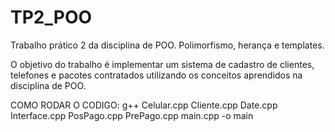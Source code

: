 # TP2_POO
Trabalho prático 2 da disciplina de POO. Polimorfismo, herança e templates.

O objetivo do trabalho é implementar um sistema de cadastro de clientes, telefones e pacotes contratados utilizando os conceitos aprendidos na disciplina de POO.

COMO RODAR O CODIGO:
g++ Celular.cpp Cliente.cpp Date.cpp Interface.cpp PosPago.cpp PrePago.cpp main.cpp -o main
